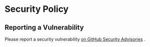 # Security Policy

## Reporting a Vulnerability

Please report a security
vulnerability [on GitHub Security Advisories](https://github.com/xdev-software/vaadin-editable-label/security/advisories/new)
.
